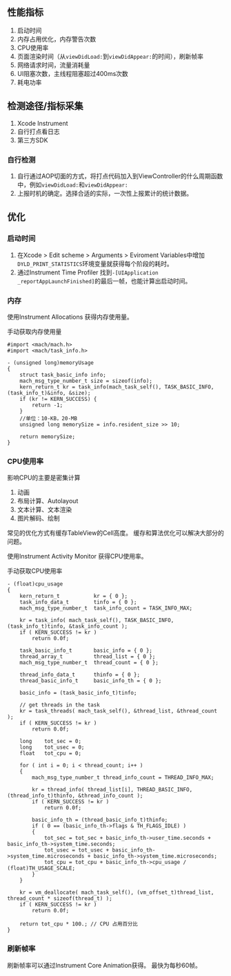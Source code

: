 ## 性能指标

1. 启动时间
2. 内存占用优化，内存警告次数
3. CPU使用率
4. 页面渲染时间（从`viewDidLoad:`到`viewDidAppear:`的时间），刷新帧率
5. 网络请求时间，流量消耗量
6. UI阻塞次数，主线程阻塞超过400ms次数
7. 耗电功率

## 检测途径/指标采集

1. Xcode Instrument
2. 自行打点看日志
3. 第三方SDK

### 自行检测

1. 自行通过AOP切面的方式，将打点代码加入到ViewController的什么周期函数中，例如`viewDidLoad:`和`viewDidAppear:`
2. 上报时机的确定。选择合适的实际，一次性上报累计的统计数据。

## 优化

### 启动时间
1. 在Xcode > Edit scheme > Arguments > Eviroment Variables中增加`DYLD_PRINT_STATISTICS`环境变量就获得每个阶段的耗时。
2. 通过Instrument Time Profiler 找到`-[UIApplication _reportAppLaunchFinished]`的最后一帧，也能计算出启动时间。

### 内存
使用Instrument Allocations 获得内存使用量。

手动获取内存使用量

```
#import <mach/mach.h>
#import <mach/task_info.h>

- (unsigned long)memoryUsage
{
    struct task_basic_info info;
    mach_msg_type_number_t size = sizeof(info);
    kern_return_t kr = task_info(mach_task_self(), TASK_BASIC_INFO, (task_info_t)&info, &size);
    if (kr != KERN_SUCCESS) {
        return -1;
    }
    //单位：10-KB，20-MB 
    unsigned long memorySize = info.resident_size >> 10;

    return memorySize;
}
```

### CPU使用率

影响CPU的主要是密集计算

1. 动画
2. 布局计算、Autolayout
3. 文本计算、文本渲染
4. 图片解码、绘制

常见的优化方式有缓存TableView的Cell高度。
缓存和算法优化可以解决大部分的问题。

使用Instrument Activity Monitor 获得CPU使用率。

手动获取CPU使用率


```
- (float)cpu_usage
{
    kern_return_t           kr = { 0 };
    task_info_data_t        tinfo = { 0 };
    mach_msg_type_number_t  task_info_count = TASK_INFO_MAX;

    kr = task_info( mach_task_self(), TASK_BASIC_INFO, (task_info_t)tinfo, &task_info_count );
    if ( KERN_SUCCESS != kr )
        return 0.0f;

    task_basic_info_t       basic_info = { 0 };
    thread_array_t          thread_list = { 0 };
    mach_msg_type_number_t  thread_count = { 0 };

    thread_info_data_t      thinfo = { 0 };
    thread_basic_info_t     basic_info_th = { 0 };

    basic_info = (task_basic_info_t)tinfo;

    // get threads in the task
    kr = task_threads( mach_task_self(), &thread_list, &thread_count );
    if ( KERN_SUCCESS != kr )
        return 0.0f;

    long    tot_sec = 0;
    long    tot_usec = 0;
    float   tot_cpu = 0;

    for ( int i = 0; i < thread_count; i++ )
    {
        mach_msg_type_number_t thread_info_count = THREAD_INFO_MAX;

        kr = thread_info( thread_list[i], THREAD_BASIC_INFO, (thread_info_t)thinfo, &thread_info_count );
        if ( KERN_SUCCESS != kr )
            return 0.0f;

        basic_info_th = (thread_basic_info_t)thinfo;
        if ( 0 == (basic_info_th->flags & TH_FLAGS_IDLE) )
        {
            tot_sec = tot_sec + basic_info_th->user_time.seconds + basic_info_th->system_time.seconds;
            tot_usec = tot_usec + basic_info_th->system_time.microseconds + basic_info_th->system_time.microseconds;
            tot_cpu = tot_cpu + basic_info_th->cpu_usage / (float)TH_USAGE_SCALE;
        }
    }

    kr = vm_deallocate( mach_task_self(), (vm_offset_t)thread_list, thread_count * sizeof(thread_t) );
    if ( KERN_SUCCESS != kr )
        return 0.0f;

    return tot_cpu * 100.; // CPU 占用百分比
}
```

### 刷新帧率
刷新帧率可以通过Instrument Core Animation获得。
最快为每秒60帧。


